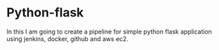 # Python-flask
In this I am going to create a pipeline for simple python flask application using jenkins, docker, github and aws ec2.

